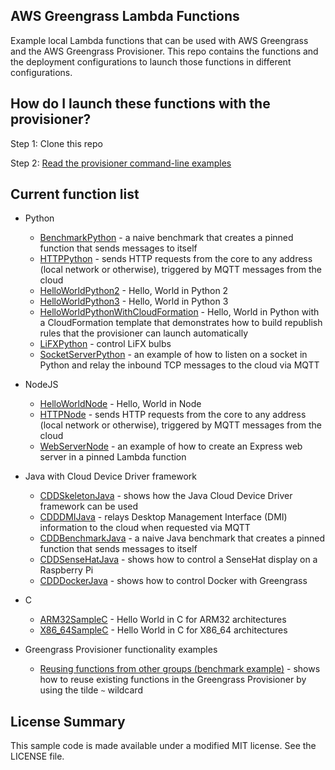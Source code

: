 ## AWS Greengrass Lambda Functions

Example local Lambda functions that can be used with AWS Greengrass and the AWS Greengrass Provisioner.  This repo contains
the functions and the deployment configurations to launch those functions in different configurations.

## How do I launch these functions with the provisioner?

Step 1: Clone this repo

Step 2: [Read the provisioner command-line examples](https://github.com/awslabs/aws-greengrass-provisioner/blob/master/docs/CommandLine.md)

## Current function list

- Python
  - [BenchmarkPython](functions/BenchmarkPython) - a naive benchmark that creates a pinned function that sends messages to itself
  - [HTTPPython](functions/HTTPPython) - sends HTTP requests from the core to any address (local network or otherwise), triggered by MQTT messages from the cloud
  - [HelloWorldPython2](functions/HelloWorldPython2) - Hello, World in Python 2
  - [HelloWorldPython3](functions/HelloWorldPython3) - Hello, World in Python 3
  - [HelloWorldPythonWithCloudFormation](functions/HelloWorldPythonWithCloudFormation) - Hello, World in Python with a CloudFormation template that demonstrates how to build republish rules that the provisioner can launch automatically
  - [LiFXPython](functions/LiFXPython) - control LiFX bulbs
  - [SocketServerPython](functions/SocketServerPython) - an example of how to listen on a socket in Python and relay the inbound TCP messages to the cloud via MQTT

- NodeJS
  - [HelloWorldNode](functions/HelloWorldNode) - Hello, World in Node
  - [HTTPNode](functions/HTTPNode) - sends HTTP requests from the core to any address (local network or otherwise), triggered by MQTT messages from the cloud
  - [WebServerNode](functions/WebServerNode) - an example of how to create an Express web server in a pinned Lambda function

- Java with Cloud Device Driver framework
  - [CDDSkeletonJava](functions/CDDSkeletonJava) - shows how the Java Cloud Device Driver framework can be used
  - [CDDDMIJava](functions/CDDDMIJava) - relays Desktop Management Interface (DMI) information to the cloud when requested via MQTT
  - [CDDBenchmarkJava](functions/CDDBenchmarkJava) - a naive Java benchmark that creates a pinned function that sends messages to itself
  - [CDDSenseHatJava](functions/CDDSenseHatJava) - shows how to control a SenseHat display on a Raspberry Pi
  - [CDDDockerJava](functions/CDDDockerJava) - shows how to control Docker with Greengrass

- C
  - [ARM32SampleC](functions/ARM32SampleC) - Hello World in C for ARM32 architectures
  - [X86_64SampleC](functions/X86_64SampleC) - Hello World in C for X86_64 architectures

- Greengrass Provisioner functionality examples
  - [Reusing functions from other groups (benchmark example)](deployments/benchmark-reuse.conf) - shows how to reuse existing functions in the Greengrass Provisioner by using the tilde `~` wildcard

## License Summary

This sample code is made available under a modified MIT license. See the LICENSE file.
